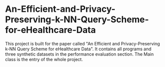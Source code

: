 # An-Efficient-and-Privacy-Preserving-k-NN-Query-Scheme-for-eHealthcare-Data
This project is built for the paper called "An Efficient and Privacy-Preserving k-NN Query Scheme for eHealthcare Data". It contains all programs and three synthetic datasets in the performance evaluation section. The Main class is the entry of the whole project.
